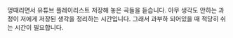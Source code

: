멍때리면서 유튜브 플레이리스트 저장해 놓은 곡들을 듣습니다.
아무 생각도 안하는 과정이 저에게 저장된 생각을 정리하는 시간입니다. 그래서 과부하 되어있을 때 적당히 쉬는 시간이 필요합니다.